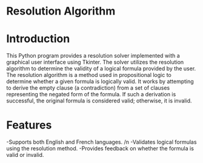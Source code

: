 # Resolution Algorithm 
# Introduction
This Python program provides a resolution solver implemented with a graphical user interface using Tkinter. The solver utilizes the resolution algorithm to determine the validity of a logical formula provided by the user.
The resolution algorithm is a method used in propositional logic to determine whether a given formula is logically valid. It works by attempting to derive the empty clause (a contradiction) from a set of clauses representing the negated form of the formula. If such a derivation is successful, the original formula is considered valid; otherwise, it is invalid.
# Features
-Supports both English and French languages. /n
-Validates logical formulas using the resolution method.
-Provides feedback on whether the formula is valid or invalid.

